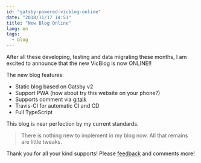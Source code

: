```yaml
---
id: "gatsby-powered-vicblog-online"
date: "2018/11/17 14:51"
title: "New Blog Online"
lang: en
tags:
  - blog
---
```


After all these developing, testing and data migrating these months, I am excited to announce that the new VicBlog is now ONLINE!!

The new blog features:

- Static blog based on Gatsby v2
- Support PWA (how about try this website on your phone?)
- Supports comment via [gitalk](https://github.com/gitalk/gitalk)
- Travis-CI for automatic CI and CD
- Full TypeScript

This blog is near perfection by my current standards.

> There is nothing new to implement in my blog now. All that remains are little tweaks.

Thank you for all your kind supports! Please [feedback](/en/feedback) and comments more!



